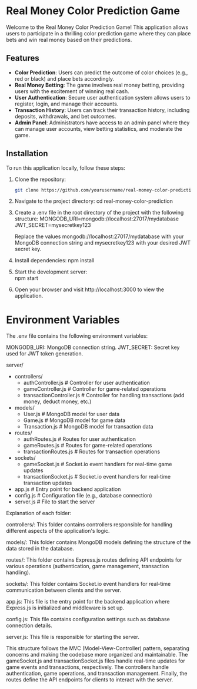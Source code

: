 # Real Money Color Prediction Game

Welcome to the Real Money Color Prediction Game! This application allows users to participate in a thrilling color prediction game where they can place bets and win real money based on their predictions.

## Features

- **Color Prediction**: Users can predict the outcome of color choices (e.g., red or black) and place bets accordingly.
- **Real Money Betting**: The game involves real money betting, providing users with the excitement of winning real cash.
- **User Authentication**: Secure user authentication system allows users to register, login, and manage their accounts.
- **Transaction History**: Users can track their transaction history, including deposits, withdrawals, and bet outcomes.
- **Admin Panel**: Administrators have access to an admin panel where they can manage user accounts, view betting statistics, and moderate the game.

## Installation

To run this application locally, follow these steps:

1. Clone the repository:
   ```bash
   git clone https://github.com/yourusername/real-money-color-prediction.git

2. Navigate to the project directory:
   cd real-money-color-prediction

3. Create a .env file in the root directory of the project with the following structure:
   MONGODB_URI=mongodb://localhost:27017/mydatabase
   JWT_SECRET=mysecretkey123

    Replace the values mongodb://localhost:27017/mydatabase with your MongoDB connection string and mysecretkey123 with your desired JWT secret key.
   
4. Install dependencies:
   npm install

5. Start the development server:   
   npm start

6. Open your browser and visit http://localhost:3000 to view the application.

# Environment Variables
  The .env file contains the following environment variables:

  MONGODB_URI: MongoDB connection string.
  JWT_SECRET: Secret key used for JWT token generation.


server/
  - controllers/
    - authController.js   # Controller for user authentication
    - gameController.js   # Controller for game-related operations
    - transactionController.js   # Controller for handling transactions (add money, deduct money, etc.)
  - models/
    - User.js   # MongoDB model for user data
    - Game.js   # MongoDB model for game data
    - Transaction.js   # MongoDB model for transaction data
  - routes/
    - authRoutes.js   # Routes for user authentication
    - gameRoutes.js   # Routes for game-related operations
    - transactionRoutes.js   # Routes for transaction operations
  - sockets/
    - gameSocket.js   # Socket.io event handlers for real-time game updates
    - transactionSocket.js   # Socket.io event handlers for real-time transaction updates
  - app.js   # Entry point for backend application
  - config.js   # Configuration file (e.g., database connection)
  - server.js   # File to start the server



Explanation of each folder:

controllers/: This folder contains controllers responsible for handling different aspects of the application's logic.

models/: This folder contains MongoDB models defining the structure of the data stored in the database.

routes/: This folder contains Express.js routes defining API endpoints for various operations (authentication, game management, transaction handling).

sockets/: This folder contains Socket.io event handlers for real-time communication between clients and the server.

app.js: This file is the entry point for the backend application where Express.js is initialized and middleware is set up.

config.js: This file contains configuration settings such as database connection details.

server.js: This file is responsible for starting the server.

This structure follows the MVC (Model-View-Controller) pattern, separating concerns and making the codebase more organized and maintainable. The gameSocket.js and transactionSocket.js files handle real-time updates for game events and transactions, respectively. The controllers handle authentication, game operations, and transaction management. Finally, the routes define the API endpoints for clients to interact with the server.





